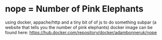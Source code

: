 # nope = Number of Pink Elephants
using docker, appache/http and a tiny bit of of js to do something subpar (a website that tells you the number of pink elephants)
docker image can be found here: https://hub.docker.com/repository/docker/adambonneruk/nope
